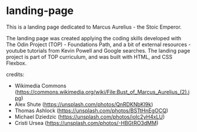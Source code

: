 # landing-page

This is a landing page dedicated to Marcus Aurelius - the Stoic Emperor.

The landing page was created applying the coding skills developed with 
The Odin Project (TOP) - Foundations Path, and a bit of external 
resources - youtube tutorials from Kevin Powell and Google searches. The 
landing page project is part of TOP curriculum, and was built with HTML, 
and CSS Flexbox.

credits:
- Wikimedia Commons (https://commons.wikimedia.org/wiki/File:Bust_of_Marcus_Aurelius_(2).jpg)
- Alex Shute (https://unsplash.com/photos/QnRDKNbKl9k)
- Thomas Ashlock (https://unsplash.com/photos/BSTtHnEgOCQ)
- Michael Dziedzic (https://unsplash.com/photos/ioIc2yH4xLU)
- Cristi Ursea (https://unsplash.com/photos/-HBGtRO3dMM)
